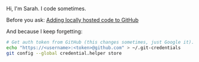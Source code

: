 Hi, I'm Sarah. I code sometimes.

Before you ask: [Adding locally hosted code to GitHub](https://docs.github.com/en/migrations/importing-source-code/using-the-command-line-to-import-source-code/adding-locally-hosted-code-to-github)

And because I keep forgetting:
```sh
# Get auth token from GitHub (this changes sometimes, just Google it).
echo "https://<username>:<token>@github.com" > ~/.git-credentials
git config --global credential.helper store
```
